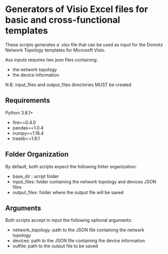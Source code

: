 # Generators of Visio Excel files for basic and cross-functional templates

These scripts generates a .xlsx file that can be used as input for the Domotz Network Topology templates for Microsoft Visio.

Ass inputs requires two json files containing:

* the network topology
* the device information

N.B. input_files and output_files directories MUST be created

## Requirements

Python 3.8.1+

* fire==0.4.0
* pandas==1.0.4
* numpy==1.18.4
* treelib==1.6.1

## Folder Organization

By default, both scripts expect the following folter organization:

* base_dir : script folder
* input_files: folder containing the network topology and devices JSON files
* output_files: folder where the output file will be saved

## Arguments

Both scripts accept in input the following optional arguments:

* network_topology: path to the JSON file containing the network topology
* devices: path to the JSON file containing the device information
* outfile: path to the output file to be saved
